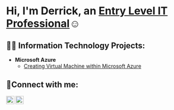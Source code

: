 
<h1>Hi, I'm Derrick, an <a href=https://www.linkedin.com/in/derrick-mccrimmon-737513134/"">Entry Level IT Professional</a>☺</>

<h2>👨‍💻 Information Technology Projects:</h2>


- <b>Microsoft Azure</b>
  - [Creating Virtual Machine within Microsoft Azure](https://github.com/joshmadakorcc/configure-ad)


<h2>🤳Connect with me:</h2>


[<img align="left" alt="Josh | LinkedIn" width="22px" src="https://cdn.jsdelivr.net/npm/simple-icons@v3/icons/linkedin.svg" />][linkedin]
[<img align="left" alt="Josh | Instagram" width="22px" src="https://cdn.jsdelivr.net/npm/simple-icons@v3/icons/instagram.svg" />][instagram]


[instagram]: https://www.instagram.com/DNICE1224
[linkedin]: https://linkedin.com/in/DerrickMcCrimmon
<!--
**MrNCITTech/MrNCITTech** is a ✨ _special_ ✨ repository because its `README.md` (this file) appears on your GitHub profile.

Here are some ideas to get you started:

- 🔭 I’m currently working on ...
- 🌱 I’m currently learning ...
- 👯 I’m looking to collaborate on ...
- 🤔 I’m looking for help with ...
- 💬 Ask me about ...
- 📫 How to reach me: ...
- 😄 Pronouns: ...
- ⚡ Fun fact: ... I'm a avid fan of aviation. 
-->
